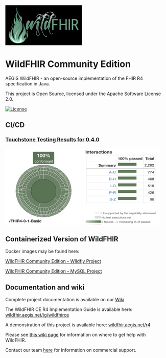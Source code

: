 <img src="WildFHIR-flame-horiz.png" width="240" height="125">

WildFHIR Community Edition
==========================

AEGIS WildFHIR - an open-source implementation of the FHIR R4 specification in Java. 

This project is Open Source, licensed under the Apache Software License 2.0.

[![License][Badge-License]][Link-License]

## CI/CD

### [Touchstone Testing Results for 0.4.0](https://touchstone.aegis.net/touchstone/conformance/detail?suite=FHIR4-0-1-Basic-Server&sVersion=26&testSystem=663543e06ee10f32b53012de&supportedOnly=false&cb=%2fFHIR4-0-1-Basic&format=ALL&published=true)

<img src="100 percent TS WildFHIR CE.png" width="240" height="240">
<img src="Interaction Details.png" width="240" height="240">


## Containerized Version of WildFHIR

Docker images may be found here:

[WildFHIR Community Edition - Wildfly Project](https://hub.docker.com/r/aegisnetinc/wildfhirce-wildfly)

[WildFHIR Community Edition - MySQL Project](https://hub.docker.com/r/aegisnetinc/wildfhirce-mysql)

## Documentation and wiki

Complete project documentation is available on our [Wiki][link-docs].

The WildFHIR CE R4 Implementation Guide is available here: [wildfhir.aegis.net/ig/wildfhirce]( https://wildfhir.aegis.net/ig/wildfhirce)

A demonstration of this project is available here: [wildfhir.aegis.net/r4]( https://wildfhir.aegis.net/r4)

Please see [this wiki page][Link-wiki] for information on where to get help with WildFHIR.

Contact our team [here][Link-support] for information on commercial support.

[link-docs]: https://github.com/AEGISnetInc/WildFHIR/wiki/Docs
[Link-wiki]: https://github.com/AEGISnetInc/WildFHIR/wiki/Getting-Help
[Link-support]: https://touchstone.com/fhir-faster/
[Link-License]: https://www.apache.org/licenses/LICENSE-2.0
[Badge-License]: https://img.shields.io/badge/license-apache%202.0-60C060.svg
